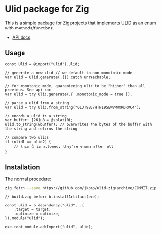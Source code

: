 # Ulid package for Zig

This is a simple package for Zig projects that implements [ULID][ulid-spec] as an enum with methods/functions.

- [API docs][api-docs]

## Usage

```zig
const Ulid = @import("ulid").Ulid;

// generate a new ulid // we default to non-monotonic mode
var ulid = Ulid.generate(.{}) catch unreachable;

// for monotonic mode, guaranteeing ulid to be "higher" than all previous. See api doc
var ulid = try Ulid.generate(.{ .monotonic_mode = true });

// parse a ulid from a string
var ulid = try Ulid.from_string("01JT9B27HTN19SEWVMWXRDRVC4");

// encode a ulid to a string
var buffer: [26]u8 = @splat(0);
ulid.to_string(&buffer); // overwrites the bytes of the buffer with the string and returns the string

// compare two ulids
if (ulid1 == ulid2) {
	// this 👆 is allowed; they're enums after all
}
```

## Installation

The normal procedure:

```sh
zig fetch --save https://github.com/jkoop/ulid-zig/archive/COMMIT.zip
```

```zig
// build.zig before b.installArtifact(exe);

const ulid = b.dependency("ulid", .{
    .target = target,
    .optimize = optimize,
}).module("ulid");

exe.root_module.addImport("ulid", ulid);
```

[api-docs]: https://joekoop.com/ulid-zig
[ulid-spec]: https://github.com/ulid/spec
